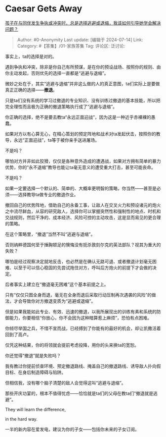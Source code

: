 # Caesar Gets Away
[孩子在与同伴发生争执或冲突时，总是选择逃避或退缩，我该如何引导她学会解决问题？](https://www.zhihu.com/question/650173262/answer/3561078173)

> Author: #0-Anonymity
> Last update: [编辑于 2024-07-14]
> Link:
> Category: #【答集】/01-家族答集 
> Tag: 
> 评论区:
> 泛讨论:

事实上，ta的选择是对的。

遇到争执和冲突，除非是你自己有所预谋，是在你的预设战场、按照你的规则、由你主动发起，否则优先的选择一直都是“逃避与退缩”。

微妙之处在于，其实“逃避与退缩”并非这么做的人的真正意图，ta们实际上是要做真正正确的选择——**撤退**。

只是ta们没有系统的学习过撤退的专业知识、没有训练过撤退的基本技能，所以把完全理性而且极为正确的撤退策略执行成了“逃避与退缩”。

你正确的选择，绝不是要去教ta“永远正面迎战”，因为这是一种近乎赤裸裸的愚蠢。

如果对方以有心算无心，在精心策划的预定阵地和战术对ta发起伏击，按照你的教导，永远“正面迎战”，ta等于被你亲手送进屠场。

不是吗？

哪怕对方并非如此狡猾，仅仅是各种意外造成的遭遇战，如果对方拥有简单的暴力优势，你的“永不退缩”教导也能让ta毫无意义的遭受重大打击，甚至可能丧命。

不是吗？

如果一定要选择一个默认的、简单的、大概率更明智的策略，你当然——甚至是必须——选择教导ta做专业的撤退作业。

撤回自己的优势阵地，借助自己的永备工事，让敌人在交叉火力和预设诸元的炮火之中流尽鲜血，从容的研究敌人，选择你可以掌握突然性和强制性的地点、时机和交战规则，然后干净的、成本经济、风险可控的主动攻击，这是显而易见的更合理的策略。

在这个策略里，“撤退”当然不叫“逃避与退缩”。

否则纳粹德国何至于捶胸顿足的懊悔没有扼杀敦刻尔克的英法部队？视其为重大的失败？

哪怕是经过观察决定就地反击，也必然是在确认无路可退、或者撤退计划毫无困难、以至于可以信心稳固的先尝试拖住对方，呼叫后方炮火的前提下才会做的决定。

后者事实上建立在“撤退毫无困难”这个基本前提之上。

只有“仅仅只图全身而退，毫无在全身而退后采取行动压制再次遇袭的风险”的做法，才会导致你对方撤退变质为“逃避或退缩”。

但是如果我能如此专业、有效、迅速的撤退，以我所展现出的训练有素和系统的防御能力，你要相信“你放心，你不会因为这种暗算惹上麻烦”，恐怕有点困难。

你倾尽举国之兵，不惜不宣而战，已经搏到了你能有的最好的机会，却让凯撒活着回到了高卢。

仅凭这种结果，你的将领就会提前考虑投降，用你的头来换ta的宽恕。

你还觉得“撤退”就是失败吗？

我有教过你提前侦查环境、预定撤退路线、掩盖自己的撤退路线、诱导敌人扑向假目标、在身后制造障碍与陷阱。

但相信我，没有哪个脑子清楚的敌人会觉得这叫“逃避与退缩”。

那些开庆功宴的，根本不值得忧虑——恰恰就是ta们的父母在教ta们“撤退就是逃避”。

They will learn the difference,

in the hard way.

一半的新内容在爱发电，建议为你的子女——包括你未来的子女订阅。